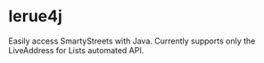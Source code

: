 lerue4j
=======

Easily access SmartyStreets with Java. Currently supports only the LiveAddress for Lists automated API.

